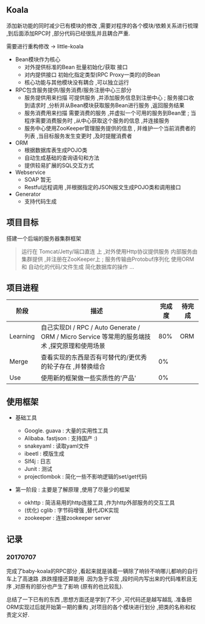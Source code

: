 ## Koala
添加新功能的同时减少已有模块的修改 ,需要对程序的各个模块/依赖关系进行梳理 ,到后面添加RPC时 ,部分代码已经很乱并且耦合严重.

需要进行重构修改 -> little-koala
* Bean模块作为核心
  * 对外提供标准的Bean 批量初始化/获取 接口
  * 对内提供接口 初始化指定类型(RPC Proxy一类的)的Bean
  * 核心功能与其他模块没有耦合 ,可以独立运行
* RPC包含服务提供/服务消费/服务注册中心三部分
  * 服务提供用来扫描 可提供服务 ,并添加服务信息到注册中心 ; 服务接口收到请求时 ,分析并从Bean模块获取服务Bean进行服务 ,返回服务结果
  * 服务消费用来扫描 需要消费的服务 ,并虚拟一个可用的服务到Bean里 ; 当程序需要消费服务时 ,从中心获取这个服务的信息 ,并连接服务
  * 服务中心使用ZooKeeper管理服务提供的信息 , 并维护一个当前消费者的列表 ,当目标服务发生变更时 ,及时提醒消费者
* ORM
  * 根据数据库表生成POJO类
  * 自动生成基础的查询语句和方法
  * 提供较易扩展的SQL交互方式
* Webservice
  * SOAP 暂无
  * Restful远程调用 ,并根据指定的JSON报文生成POJO类和调用接口
* Generator
  * 支持代码生成


## 项目目标
搭建一个后端的服务器集群框架
> 运行在 Tomcat/Jetty/端口直连 上 ,对外使用Http协议提供服务
> 内部服务由集群提供 ,并注册在ZooKeeper上 ; 服务传输由Protobuf序列化
> 使用ORM 和 自动化的代码/文件生成 简化数据库的操作
> ...

## 项目进程
| 阶段 | 描述 | 完成度 |待完成|
| -------| -------| -------|-------|
|Learning|自己实现DI / RPC / Auto Generate / ORM / Micro Service 等常用的服务端技术 ,探究原理和使用场景|80%|ORM|
|Merge|查看实现的东西是否有可替代的/更优秀的轮子存在 ,并替换组合|0%||
|Use|使用新的框架做一些实质性的'产品'|0%||


## 使用框架
* 基础工具
    * Google. guava : 大量的实用性工具
    * Alibaba. fastjson : 支持国产 :)
    * snakeyaml : 读取yaml文件
    * ibeetl : 模版生成
    * Slf4j : 日志
    * Junit : 测试
    * projectlombok : 简化一些不影响逻辑的set/get代码

* 第一阶段 : 主要是了解原理 ,使用了尽量少的框架
    * okhttp : 简洁易用的http连接工具 ,作为http外部服务的交互工具
    * (优化) cglib : 字节码增强 ,替代JDK实现
    * zookeeper : 连接zookeeper server

## 记录
### 20170707
完成了baby-koala的RPC部分 ,看起来就是骑着一辆除了响铃不响哪儿都响的自行车上了高速路 ,跌跌撞撞还算能用 .因为急于实现 ,段时间内写出来的代码堆积且无序 ,对原有的部分也产生了影响 (原有的也比较乱).

总结了一下已有的东西 ,思想方面还是学到了不少 ,可代码还是越写越乱 .准备把ORM实现过后就开始第一期的重构 ,对项目的各个模块进行划分 ,把类的名称和权责定义好.

